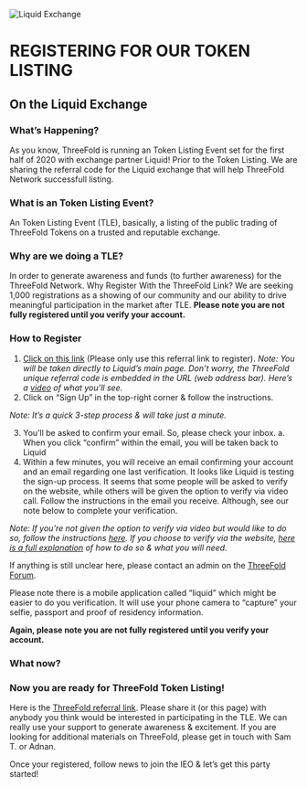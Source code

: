 ![Liquid Exchange](https://raw.githubusercontent.com/threefoldfoundation/info_tokens/master/docs/img/liquid.png)

# REGISTERING FOR OUR TOKEN LISTING 
## On the Liquid Exchange

### What’s Happening?
As you know, ThreeFold is running an Token Listing Event set for the first half of 2020 with exchange partner Liquid! Prior to the Token Listing. We are sharing the referral code for the Liquid exchange that will help ThreeFold Network successfull listing. 

### What is an Token Listing Event?
An Token Listing Event (TLE), basically, a listing of the public trading of ThreeFold Tokens on a trusted and reputable exchange.

### Why are we doing a TLE?
In order to generate awareness and funds (to further awareness) for the ThreeFold Network.
Why Register With the ThreeFold Link?
We are seeking 1,000 registrations as a showing of our community and our ability to drive meaningful participation in the market after TLE. **Please note you are not fully registered until you verify your account.**

### How to Register
1. [Click on this link](https://www.liquid.com?affiliate=kmOSQysu714987) (Please only use this referral link to register). 
*Note: You will be taken directly to Liquid’s main page. Don’t worry, the ThreeFold unique referral code is embedded in the URL (web address bar). Here’s a [video](https://vimeo.com/375504192/5ff16ed9dc) of what you’ll see.*
2. Click on “Sign Up” in the top-right corner & follow the instructions.

*Note: It’s a quick 3-step process & will take just a minute.*

3. You’ll be asked to confirm your email. So, please check your inbox.
  a. When you click “confirm” within the email, you will be taken back to Liquid
4. Within a few minutes, you will receive an email confirming your account and an email regarding one last verification. It looks like Liquid is testing the sign-up process. It seems that some people will be asked to verify on the website, while others will be given the option to verify via video call. Follow the instructions in the email you receive. Although, see our note below to complete your verification.

*Note: If you’re not given the option to verify via video but would like to do so, follow the instructions [here](https://help.liquid.com/en/articles/3104816-video-call-kyc-verification). If you choose to verify via the website, [here is a full explanation](https://help.liquid.com/en/articles/2273305-how-do-i-verify-kyc-my-liquid-account) of how to do so & what you will need.*

If anything is still unclear here, please contact an admin on the [ThreeFold Forum](https://forums.threefold.io/).

Please note there is a mobile application called “liquid” which might be easier to do you verification. It will  use your phone camera to “capture” your selfie, passport and proof of residency information.

**Again, please note you are not fully registered until you verify your account.**

### What now?
### Now you are ready for ThreeFold Token Listing!

Here is the [ThreeFold referral link](https://www.liquid.com?affiliate=kmOSQysu714987). Please share it (or this page) with anybody you think would be interested in participating in the TLE. We can really use your support to generate awareness & excitement. If you are looking for additional materials on ThreeFold, please get in touch with Sam T. or Adnan.

Once your registered, follow news to join the IEO & let’s get this party started!
